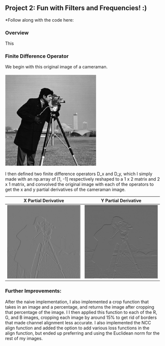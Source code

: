 ## Project 2: Fun with Filters and Frequencies! :) 

*Follow along with the code here: 

### Overview
This

###  Finite Difference Operator

We begin with this original image of a cameraman.

<img height="300" alt="cameraman og" src="cameraman.png">

I then defined two finite difference operators D_x and D_y, which I simply made with an np.array of [1, -1] respectively reshaped to a 1 x 2 matrix and 2 x 1 matrix, and convolved the original image with each of the operators to get the x and y partial derivatives of the cameraman image.

| X Partial Derivative | Y Partial Derivative | 
|:-------------------------:|:-------------------------:|
|<img width="500" alt="x gradient" src="xgrad.jpg"> |  <img width="500" alt="y graident" src="ygrad.jpg"> |

### Further Improvements:
After the naive implementation, I also implemented a crop function that takes in an image and a percentage, and returns the image after cropping that percentage of the image. I 
I then applied this function to each of the R, G, and B images, cropping each image by around 15% to get rid of borders that made channel alignment less accurate.
I also implemented the NCC align function and added the option to add various loss functions in the align function, but ended up preferring and using the Euclidean norm for the rest of my images.
